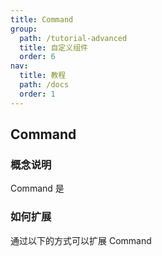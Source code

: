 ```yaml
---
title: Command
group:
  path: /tutorial-advanced
  title: 自定义组件
  order: 6
nav:
  title: 教程
  path: /docs
  order: 1
---
```


## Command

### 概念说明

Command 是

### 如何扩展

通过以下的方式可以扩展 Command
